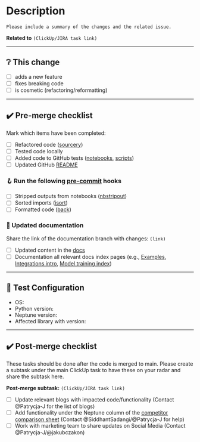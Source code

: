 # Description

```text
Please include a summary of the changes and the related issue.
```

__Related to__ `(ClickUp/JIRA task link)`

---

## ❔ This change

- [ ] adds a new feature
- [ ] fixes breaking code
- [ ] is cosmetic (refactoring/reformatting)

---

## ✔️ Pre-merge checklist

Mark which items have been completed:

- [ ] Refactored code ([sourcery](https://sourcery.ai/))
- [ ] Tested code locally
- [ ] Added code to GitHub tests ([notebooks](workflows/test-notebooks.yml), [scripts](workflows/test-scripts.yml))
- [ ] Updated GitHub [README](../README.md)

### 🪝 Run the following [pre-commit](https://pre-commit.com/) hooks

- [ ] Stripped outputs from notebooks ([nbstripout](https://pypi.org/project/nbstripout/))
- [ ] Sorted imports ([isort](https://pycqa.github.io/isort/))
- [ ] Formatted code ([back](https://github.com/psf/black))

### 📄 Updated documentation  

Share the link of the documentation branch with changes: `(link)`

- [ ] Updated content in the [docs](https://docs.neptune.ai)
- [ ] Documentation all relevant docs index pages (e.g., [Examples](https://docs.neptune.ai/getting-started/examples), [Integrations intro](https://docs.neptune.ai/integrations-and-supported-tools/intro), [Model training index](https://docs.neptune.ai/integrations-and-supported-tools/model-training))

---

## 🧪 Test Configuration

- OS:
- Python version:
- Neptune version:
- Affected library with version:

---

## ✔️ Post-merge checklist

These tasks should be done after the code is merged to main. Please create a subtask under the main ClickUp task to have these on your radar and share the subtask here.

__Post-merge subtask:__ `(ClickUp/JIRA task link)`

- [ ] Update relevant blogs with impacted code/functionality (Contact @Patrycja-J for the list of blogs)
- [ ] Add functionality under the Neptune column of the [competitor comparison sheet](https://docs.google.com/spreadsheets/d/13NpTANznMWb9jw5Lk-uYCHatVk6VgkP-oiXoGBi98nI/edit?usp=sharing) (Contact @SiddhantSadangi/@Patrycja-J for help)
- [ ] Work with marketing team to share updates on Social Media (Contact @Patrycja-J/@jakubczakon)
